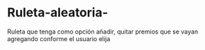 # Ruleta-aleatoria-
Ruleta que tenga como opción añadir, quitar premios que se vayan agregando conforme el usuario elija 
